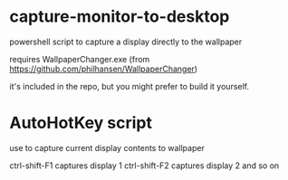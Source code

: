 # capture-monitor-to-desktop
powershell script to capture a display directly to the wallpaper

requires WallpaperChanger.exe (from https://github.com/philhansen/WallpaperChanger)

it's included in the repo, but you might prefer to build it yourself.

AutoHotKey script
===

use to capture current display contents to wallpaper 

ctrl-shift-F1 captures display 1
ctrl-shift-F2 captures display 2 
and so on
